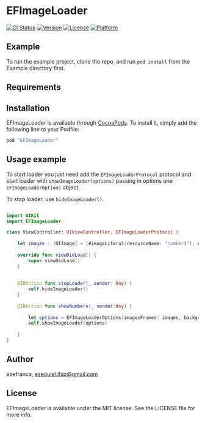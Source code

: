 # EFImageLoader

[![CI Status](http://img.shields.io/travis/ezefranca/EFImageLoader.svg?style=flat)](https://travis-ci.org/ezefranca/EFImageLoader)
[![Version](https://img.shields.io/cocoapods/v/EFImageLoader.svg?style=flat)](http://cocoapods.org/pods/EFImageLoader)
[![License](https://img.shields.io/cocoapods/l/EFImageLoader.svg?style=flat)](http://cocoapods.org/pods/EFImageLoader)
[![Platform](https://img.shields.io/cocoapods/p/EFImageLoader.svg?style=flat)](http://cocoapods.org/pods/EFImageLoader)

## Example

To run the example project, clone the repo, and run `pod install` from the Example directory first.

## Requirements

## Installation

EFImageLoader is available through [CocoaPods](http://cocoapods.org). To install
it, simply add the following line to your Podfile:

```ruby
pod "EFImageLoader"
```

## Usage example

To start loader you just need add the ```EFImageLoaderProtocol``` protocol and start loader with ```showImageLoader(options)``` passing in options one ```EFImageLoaderOptions``` object.

To stop loader, use ```hideImageLoader()```.

```swift

import UIKit
import EFImageLoader

class ViewController: UIViewController, EFImageLoaderProtocol {
    
    let images : [UIImage] = [#imageLiteral(resourceName: "number1"), #imageLiteral(resourceName: "number2"), #imageLiteral(resourceName: "number3"), #imageLiteral(resourceName: "number4"), #imageLiteral(resourceName: "number5"), #imageLiteral(resourceName: "number6"), #imageLiteral(resourceName: "number7"), #imageLiteral(resourceName: "number8"), #imageLiteral(resourceName: "number9"), #imageLiteral(resourceName: "number10")]
    
    override func viewDidLoad() {
        super.viewDidLoad()
    }
    
    
    @IBAction func stopLoader(_ sender: Any) {
        self.hideImageLoader()
    }
    
    @IBAction func showNumbers(_ sender:Any) {
        
        let options = EFImageLoaderOptions(imagesFrames: images, backgroundAlpha: 0.5, backgroundFadeColor:UIColor.green, animationDuration: 2.0)
        self.showImageLoader(options)
        
    }
}

```

## Author

ezefranca, ezequiel.ifsp@gmail.com

## License

EFImageLoader is available under the MIT license. See the LICENSE file for more info.
